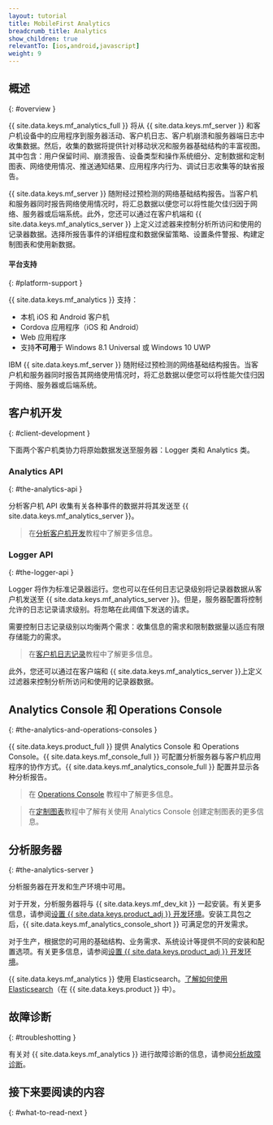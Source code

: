 ```yaml
---
layout: tutorial
title: MobileFirst Analytics
breadcrumb_title: Analytics
show_children: true
relevantTo: [ios,android,javascript]
weight: 9
---
```

<!-- NLS_CHARSET=UTF-8 -->
## 概述
{: #overview }

{{ site.data.keys.mf_analytics_full }} 将从 {{ site.data.keys.mf_server }} 和客户机设备中的应用程序到服务器活动、客户机日志、客户机崩溃和服务器端日志中收集数据。然后，收集的数据将提供针对移动状况和服务器基础结构的丰富视图。其中包含：用户保留时间、崩溃报告、设备类型和操作系统细分、定制数据和定制图表、网络使用情况、推送通知结果、应用程序内行为、调试日志收集等的缺省报告。

{{ site.data.keys.mf_server }} 随附经过预检测的网络基础结构报告。当客户机和服务器同时报告网络使用情况时，将汇总数据以便您可以将性能欠佳归因于网络、服务器或后端系统。此外，您还可以通过在客户机端和 {{ site.data.keys.mf_analytics_server }} 上定义过滤器来控制分析所访问和使用的记录器数据。选择所报告事件的详细程度和数据保留策略、设置条件警报、构建定制图表和使用新数据。

#### 平台支持
{: #platform-support }

{{ site.data.keys.mf_analytics }} 支持：

* 本机 iOS 和 Android 客户机
* Cordova 应用程序（iOS 和 Android）
* Web 应用程序
* 支持**不可用**于 Windows 8.1 Universal 或 Windows 10 UWP

IBM {{ site.data.keys.mf_server }} 随附经过预检测的网络基础结构报告。当客户机和服务器同时报告其网络使用情况时，将汇总数据以便您可以将性能欠佳归因于网络、服务器或后端系统。

## 客户机开发
{: #client-development }

下面两个客户机类协力将原始数据发送至服务器：Logger 类和 Analytics 类。

### Analytics API
{: #the-analytics-api }

分析客户机 API 收集有关各种事件的数据并将其发送至 {{ site.data.keys.mf_analytics_server }}。
> 在[分析客户机开发](analytics-api)教程中了解更多信息。



### Logger API
{: #the-logger-api }

Logger 将作为标准记录器运行。您也可以在任何日志记录级别将记录器数据从客户机发送至 {{ site.data.keys.mf_analytics_server }}。但是，服务器配置将控制允许的日志记录请求级别。将忽略在此阈值下发送的请求。

需要控制日志记录级别以均衡两个需求：收集信息的需求和限制数据量以适应有限存储能力的需求。 

> 在[客户机日志记录](../application-development/client-side-log-collection/)教程中了解更多信息。

此外，您还可以通过在客户端和 {{ site.data.keys.mf_analytics_server }}上定义过滤器来控制分析所访问和使用的记录器数据。

## Analytics Console 和 Operations Console
{: #the-analytics-and-operations-consoles }

{{ site.data.keys.product_full }} 提供 Analytics Console 和 Operations Console。{{ site.data.keys.mf_console_full }} 可配置分析服务器与客户机应用程序的协作方式。{{ site.data.keys.mf_analytics_console_full }} 配置并显示各种分析报告。

> 在 [Operations Console](console) 教程中了解更多信息。

> 在[定制图表](console/custom-charts)教程中了解有关使用 Analytics Console 创建定制图表的更多信息。

## 分析服务器
{: #the-analytics-server }

分析服务器在开发和生产环境中可用。

对于开发，分析服务器将与 {{ site.data.keys.mf_dev_kit }} 一起安装。有关更多信息，请参阅[设置 {{ site.data.keys.product_adj }} 开发环境](../installation-configuration/development/mobilefirst/)。安装工具包之后，{{ site.data.keys.mf_analytics_console_short }} 可满足您的开发需求。

对于生产，根据您的可用的基础结构、业务需求、系统设计等提供不同的安装和配置选项。有关更多信息，请参阅[设置 {{ site.data.keys.product_adj }} 开发环境](../installation-configuration/production/analytics/)。

{{ site.data.keys.mf_analytics }} 使用 Elasticsearch。[了解如何使用 Elasticsearch](elasticsearch)（在 {{ site.data.keys.product }} 中）。

## 故障诊断
{: #troubleshotting }

有关对 {{ site.data.keys.mf_analytics }} 进行故障诊断的信息，请参阅[分析故障诊断](../troubleshooting/analytics/)。

## 接下来要阅读的内容
{: #what-to-read-next }
